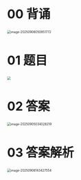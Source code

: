 # 00 背诵

<img src="https://cvp.oss-cn-shanghai.aliyuncs.com/202509060508888.png" alt="image-20250906050851772" style="zoom:50%;" />



# 01 题目

<img src="https://cvp.oss-cn-shanghai.aliyuncs.com/202509050234952.png" style="zoom:50%;" />



# 02 答案

<img src="https://cvp.oss-cn-shanghai.aliyuncs.com/202509050340428.png" alt="image-20250905034028219" style="zoom:50%;" />

# 03 答案解析

<img src="https://cvp.oss-cn-shanghai.aliyuncs.com/202509061434812.png" alt="image-20250906143427554" style="zoom:50%;" />
